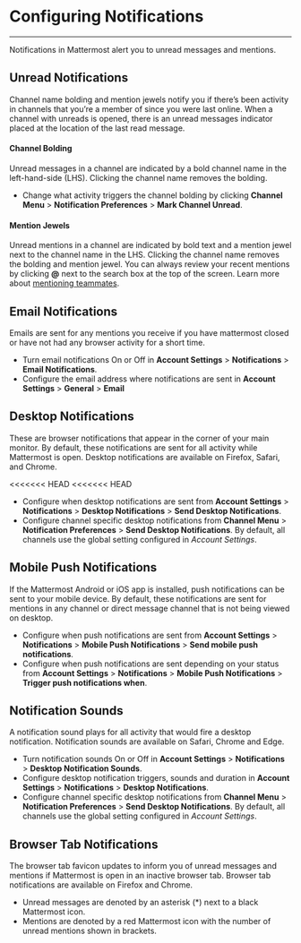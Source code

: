 # Configuring Notifications
_____
Notifications in Mattermost alert you to unread messages and mentions.

## Unread Notifications  
Channel name bolding and mention jewels notify you if there’s been activity in channels that you’re a member of since you were last online. When a channel with unreads is opened, there is an unread messages indicator placed at the location of the last read message.

#### Channel Bolding  
Unread messages in a channel are indicated by a bold channel name in the left-hand-side (LHS). Clicking the channel name removes the bolding.

- Change what activity triggers the channel bolding by clicking **Channel Menu** > **Notification Preferences** > **Mark Channel Unread**.  

#### Mention Jewels  
Unread mentions in a channel are indicated by bold text and a mention jewel next to the channel name in the LHS. Clicking the channel name removes the bolding and mention jewel. You can always review your recent mentions by clicking **@** next to the search box at the top of the screen. Learn more about [mentioning teammates](http://docs.mattermost.com/help/messaging/mentioning-teammates.html).

## Email Notifications
Emails are sent for any mentions you receive if you have mattermost closed or have not had any browser activity for a short time.

- Turn email notifications On or Off in **Account Settings** > **Notifications** > **Email Notifications**.
- Configure the email address where notifications are sent in **Account Settings** > **General** > **Email** 

## Desktop Notifications
These are browser notifications that appear in the corner of your main monitor. By default, these notifications are sent for all activity while Mattermost is open. Desktop notifications are available on Firefox, Safari, and Chrome.

<<<<<<< HEAD
<<<<<<< HEAD
- Configure when desktop notifications are sent from **Account Settings** > **Notifications** > **Desktop Notifications** > **Send Desktop Notifications**.
- Configure channel specific desktop notifications from **Channel Menu** > **Notification Preferences** > **Send Desktop Notifications**. By default, all channels use the global setting configured in *Account Settings*.

## Mobile Push Notifications
If the Mattermost Android or iOS app is installed, push notifications can be sent to your mobile device. By default, these notifications are sent for mentions in any channel or direct message channel that is not being viewed on desktop.

- Configure when push notifications are sent from **Account Settings** > **Notifications** > **Mobile Push Notifications** > **Send mobile push notifications**.
- Configure when push notifications are sent depending on your status from **Account Settings** > **Notifications** > **Mobile Push Notifications** > **Trigger push notifications when**.

## Notification Sounds
A notification sound plays for all activity that would fire a desktop notification. Notification sounds are available on Safari, Chrome and Edge.

- Turn notification sounds On or Off in **Account Settings** > **Notifications** > **Desktop Notification Sounds**. 
- Configure desktop notification triggers, sounds and duration in **Account Settings** > **Notifications** > **Desktop Notifications**.
- Configure channel specific desktop notifications from **Channel Menu** > **Notification Preferences** > **Send Desktop Notifications**. By default, all channels use the global setting configured in *Account Settings*.

## Browser Tab Notifications
The browser tab favicon updates to inform you of unread messages and mentions if Mattermost is open in an inactive browser tab. Browser tab notifications are available on Firefox and Chrome.

- Unread messages are denoted by an asterisk (*) next to a black Mattermost icon.
- Mentions are denoted by a red Mattermost icon with the number of unread mentions shown in brackets.
